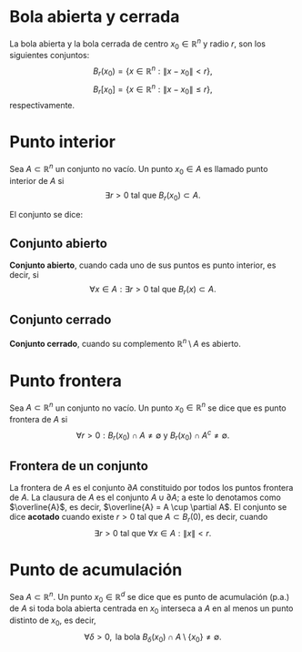 
# Bola abierta y cerrada
La bola abierta y la bola cerrada de centro $x_0 \in \mathbb{R}^n$ y radio $r$, son los siguientes conjuntos:
$$
B_r(x_0) = \{x \in \mathbb{R}^n : \|x - x_0\| < r\},
$$
$$
B_r[x_0] = \{x \in \mathbb{R}^n : \|x - x_0\| \leq r\},
$$
respectivamente.

# Punto interior
Sea $A \subset \mathbb{R}^n$ un conjunto no vacío. Un punto $x_0 \in A$ es llamado punto interior de $A$ si
$$
\exists r > 0 \text{ tal que } B_r(x_0) \subset A.
$$

El conjunto se dice:
## Conjunto abierto
**Conjunto abierto**, cuando cada uno de sus puntos es punto interior, es decir, si
$$
\forall x \in A: \exists r > 0 \text{ tal que } B_r(x) \subset A.
$$

## Conjunto cerrado
**Conjunto cerrado**, cuando su complemento $\mathbb{R}^n \setminus A$ es abierto.


# Punto frontera
Sea $A \subset \mathbb{R}^n$ un conjunto no vacío. Un punto $x_0 \in \mathbb{R}^n$ se dice que es punto frontera de $A$ si
$$
\forall r > 0 : B_r(x_0) \cap A \neq \emptyset \text{ y } B_r(x_0) \cap A^c \neq \emptyset.
$$

## Frontera de un conjunto
La frontera de $A$ es el conjunto $\partial A$ constituido por todos los puntos frontera de $A$. La clausura de $A$ es el conjunto $A \cup \partial A$; a este lo denotamos como $\overline{A}$, es decir, $\overline{A} = A \cup \partial A$. El conjunto se dice **acotado** cuando existe $r > 0$ tal que $A \subset B_r(0)$, es decir, cuando
$$
\exists r > 0 \text{ tal que } \forall x \in A : \|x\| < r.
$$

# Punto de acumulación
Sea $A \subset \mathbb{R}^n$. Un punto $x_0 \in \mathbb{R}^d$ se dice que es punto de acumulación (p.a.) de $A$ si toda bola abierta centrada en $x_0$ interseca a $A$ en al menos un punto distinto de $x_0$, es decir,
$$
\forall \delta > 0, \text{ la bola } B_\delta(x_0) \cap A \setminus \{x_0\} \neq \emptyset.
$$

